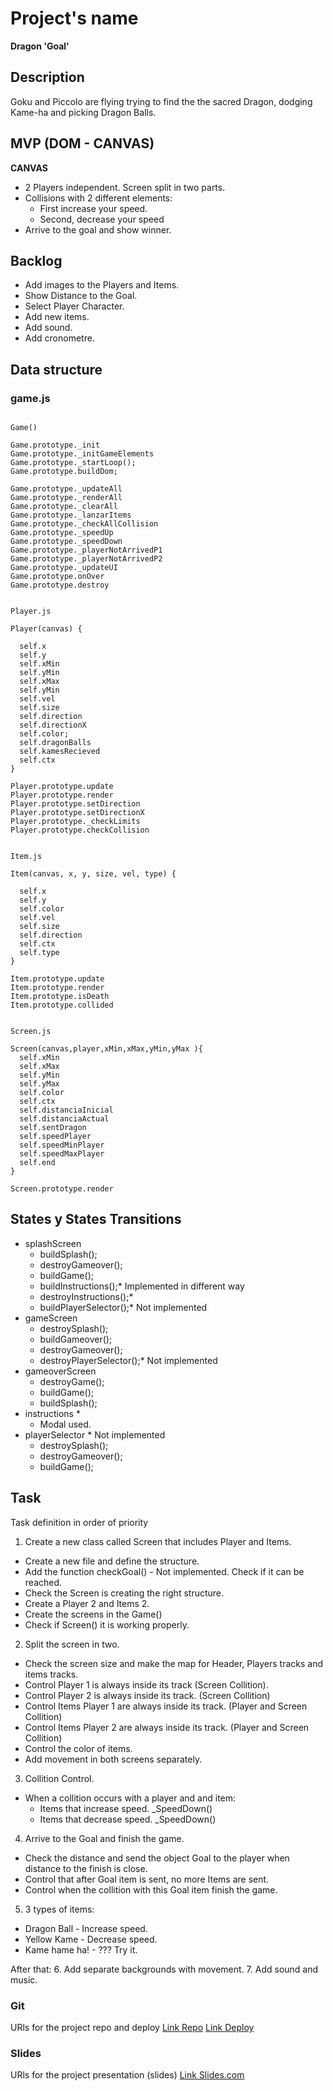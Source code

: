 # Project's name
**Dragon 'Goal'**

## Description
Goku and Piccolo are flying trying to find the the sacred Dragon, dodging Kame-ha and picking Dragon Balls.



## MVP (DOM - CANVAS)
**CANVAS**
- 2 Players independent. Screen split in two parts.
- Collisions with 2 different elements:
  - First increase your speed.
  - Second, decrease your speed 
- Arrive to the goal and show winner.

## Backlog
- Add images to the Players and Items. 
- Show Distance to the Goal. 
- Select Player Character.
- Add new items.
- Add sound.
- Add cronometre.


## Data structure
### game.js
```

Game()

Game.prototype._init
Game.prototype._initGameElements
Game.prototype._startLoop();
Game.prototype.buildDom;

Game.prototype._updateAll
Game.prototype._renderAll
Game.prototype._clearAll
Game.prototype._lanzarItems
Game.prototype._checkAllCollision
Game.prototype._speedUp
Game.prototype._speedDown
Game.prototype._playerNotArrivedP1
Game.prototype._playerNotArrivedP2
Game.prototype._updateUI
Game.prototype.onOver
Game.prototype.destroy


```

```
Player.js

Player(canvas) {

  self.x
  self.y
  self.xMin
  self.yMin
  self.xMax
  self.yMin
  self.vel
  self.size
  self.direction
  self.directionX
  self.color;
  self.dragonBalls
  self.kamesRecieved
  self.ctx
}

Player.prototype.update
Player.prototype.render
Player.prototype.setDirection
Player.prototype.setDirectionX
Player.prototype._checkLimits
Player.prototype.checkCollision


```



```
Item.js

Item(canvas, x, y, size, vel, type) {

  self.x 
  self.y 
  self.color
  self.vel 
  self.size
  self.direction
  self.ctx
  self.type
}

Item.prototype.update
Item.prototype.render
Item.prototype.isDeath
Item.prototype.collided


```


```
Screen.js

Screen(canvas,player,xMin,xMax,yMin,yMax ){
  self.xMin
  self.xMax
  self.yMin
  self.yMax
  self.color
  self.ctx
  self.distanciaInicial
  self.distanciaActual
  self.sentDragon 
  self.speedPlayer
  self.speedMinPlayer
  self.speedMaxPlayer
  self.end
}

Screen.prototype.render

```

## States y States Transitions

- splashScreen
  - buildSplash();
  - destroyGameover();
  - buildGame();
  - buildInstructions();* Implemented in different way
  - destroyInstructions();*
  - buildPlayerSelector();* Not implemented
- gameScreen
  - destroySplash();
  - buildGameover();
  - destroyGameover();
  - destroyPlayerSelector();* Not implemented
- gameoverScreen
  - destroyGame();
  - buildGame();
  - buildSplash();
- instructions *
  - Modal used.
- playerSelector * Not implemented
  - destroySplash();
  - destroyGameover();
  - buildGame();



## Task
Task definition in order of priority
1. Create a new class called Screen that includes Player and Items.
  - Create a new file and define the structure.
  - Add the function checkGoal() - Not implemented. Check if it can be reached.
  - Check the Screen is creating the right structure.
  - Create a Player 2 and Items 2.
  - Create the screens in the Game()
  - Check if Screen() it is working properly.
2. Split the screen in two.
  - Check the screen size and make the map for Header, Players tracks and items tracks.
  - Control Player 1 is always inside its track (Screen Collition).
  - Control Player 2 is always inside its track. (Screen Collition)
  - Control Items Player 1 are always inside its track. (Player and Screen Collition)
  - Control Items Player 2 are always inside its track. (Player and Screen Collition)
  - Control the color of items.
  - Add movement in both screens separately.
3. Collition Control.
  - When a collition occurs with a player and and item:
    - Items that increase speed.  _SpeedDown()
    - Items that decrease speed.  _SpeedDown()
4. Arrive to the Goal and finish the game.
  - Check the distance and send the object Goal to the player when distance to the finish is close.  
  - Control that after Goal item is sent, no more Items are sent.
  - Control when the collition with this Goal item finish the game.
5. 3 types of items:
  - Dragon Ball - Increase speed.
  - Yellow Kame - Decrease speed.
  - Kame hame ha! - ??? Try it.

After that:
6. Add separate backgrounds with movement.
7. Add sound and music.


### Git
URls for the project repo and deploy
[Link Repo](https://github.com/esaujc)
[Link Deploy](https://esaujc.github.io/Iron-Dragon-Goal/)


### Slides
URls for the project presentation (slides)
[Link Slides.com](https://slides.com/esaujc/deck/fullscreen)
